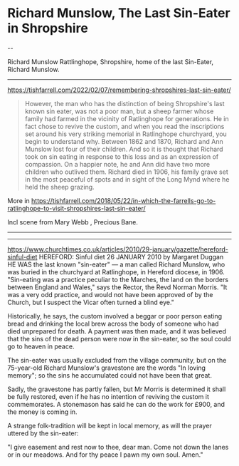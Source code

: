 # Richard Munslow, The Last Sin-Eater in Shropshire



--

Richard Munslow Rattlinghope, Shropshire,  home of the last Sin-Eater, Richard Munslow.



---

https://tishfarrell.com/2022/02/07/remembering-shropshires-last-sin-eater/
> However, the man who has the distinction of being Shropshire's last known sin eater, was not a poor man, but a sheep farmer whose family had farmed in the vicinity of Ratlinghope for generations. He in fact chose to revive the custom, and when you read the inscriptions set around his very striking memorial in Ratlinghope churchyard, you begin to understand why. Between 1862 and 1870, Richard and Ann Munslow lost four of their children. And so it is thought that Richard took on sin eating in response to this loss and as an expression of compassion. On a happier note, he and Ann did have two more children who outlived them. Richard died in 1906, his family grave set in the most peaceful of spots and in sight of the Long Mynd where he held the sheep grazing.

More in https://tishfarrell.com/2018/05/22/in-which-the-farrells-go-to-ratlinghope-to-visit-shropshires-last-sin-eater/

Incl scene from  Mary Webb , Precious Bane.


---


---
https://www.churchtimes.co.uk/articles/2010/29-january/gazette/hereford-sinful-diet
HEREFORD: Sinful diet
26 JANUARY 2010
by Margaret Duggan
HE WAS the last known "sin-eater" — a man called Richard Munslow, who was buried in the churchyard at Ratlinghope, in Hereford diocese, in 1906. "Sin-eating was a practice peculiar to the Marches, the land on the borders between England and Wales," says the Rector, the Revd Norman Morris. "It was a very odd practice, and would not have been approved of by the Church, but I suspect the Vicar often turned a blind eye."

Historically, he says, the custom involved a beggar or poor person eating bread and drinking the local brew across the body of someone who had died unprepared for death. A payment was then made, and it was believed that the sins of the dead person were now in the sin-eater, so the soul could go to heaven in peace.

The sin-eater was usually ex­cluded from the village com­munity, but on the 75-year-old Richard Munslow's gravestone are the words "In loving memory"; so the sins he accumulated could not have been that great.

Sadly, the gravestone has partly fallen, but Mr Morris is deter­mined it shall be fully restored, even if he has no intention of reviving the custom it commem­orates. A stonemason has said he can do the work for £900, and the money is coming in.

A strange folk-tradition will be kept in local memory, as will the prayer uttered by the sin-eater:

"I give easement and rest now to thee, dear man. Come not down the lanes or in our meadows. And for thy peace I pawn my own soul. Amen."



